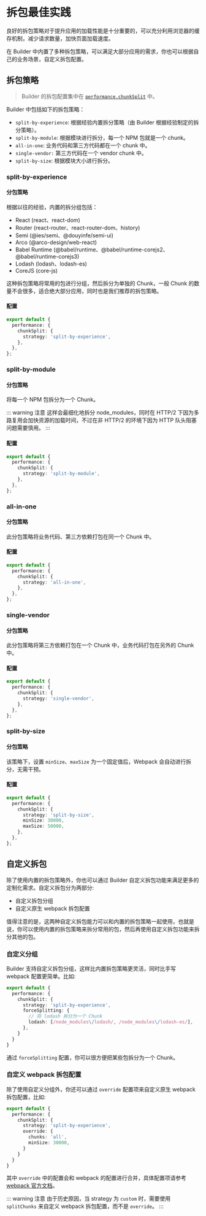 # 拆包最佳实践

良好的拆包策略对于提升应用的加载性能是十分重要的，可以充分利用浏览器的缓存机制，减少请求数量，加快页面加载速度。

在 Builder 中内置了多种拆包策略，可以满足大部分应用的需求，你也可以根据自己的业务场景，自定义拆包配置。

## 拆包策略

> Builder 的拆包配置集中在 [`performance.chunkSplit`](/api/config-performance.html#performance-chunksplit) 中。

Builder 中包括如下的拆包策略：

- `split-by-experience`: 根据经验内置拆分策略（由 Builder 根据经验制定的拆分策略）。
- `split-by-module`: 根据模块进行拆分，每一个 NPM 包就是一个 chunk。
- `all-in-one`: 业务代码和第三方代码都在一个 chunk 中。
- `single-vendor:` 第三方代码在一个 vendor chunk 中。
- `split-by-size`: 根据模块大小进行拆分。


### split-by-experience

#### 分包策略

根据以往的经验，内置的拆分组包括：

- React (react、react-dom)
- Router (react-router、react-router-dom、history)
- Semi (@ies/semi、@douyinfe/semi-ui)
- Arco (@arco-design/web-react)
- Babel Runtime (@babel/runtime、@babel/runtime-corejs2、@babel/runtime-corejs3)
- Lodash (lodash、lodash-es)
- CoreJS (core-js)

这种拆包策略将常用的包进行分组，然后拆分为单独的 Chunk，一般 Chunk 的数量不会很多，适合绝大部分应用，同时也是我们推荐的拆包策略。

#### 配置

```ts
export default {
  performance: {
    chunkSplit: {
      strategy: 'split-by-experience',
    },
  },
};
```

### split-by-module

#### 分包策略

将每一个 NPM 包拆分为一个 Chunk。

::: warning 注意
这样会最细化地拆分 node_modules，同时在 HTTP/2 下因为多路复用会加快资源的加载时间，不过在非 HTTP/2 的环境下因为 HTTP 队头阻塞问题需要慎用。
:::

#### 配置

```ts
export default {
  performance: {
    chunkSplit: {
      strategy: 'split-by-module',
    },
  },
};
```

### all-in-one

#### 分包策略

此分包策略将业务代码、第三方依赖打包在同一个 Chunk 中。

#### 配置

```ts
export default {
  performance: {
    chunkSplit: {
      strategy: 'all-in-one',
    },
  },
};
```

### single-vendor

#### 分包策略

此分包策略将第三方依赖打包在一个 Chunk 中，业务代码打包在另外的 Chunk 中。

#### 配置

```ts
export default {
  performance: {
    chunkSplit: {
      strategy: 'single-vendor',
    },
  },
};
```

### split-by-size

#### 分包策略

该策略下，设置 `minSize`、`maxSize` 为一个固定值后，Webpack 会自动进行拆分，无需干预。


#### 配置

```ts
export default {
  performance: {
    chunkSplit: {
      strategy: 'split-by-size',
      minSize: 30000,
      maxSize: 50000,
    },
  },
};
```

## 自定义拆包

除了使用内置的拆包策略外，你也可以通过 Builder 自定义拆包功能来满足更多的定制化需求。自定义拆包分为两部分:

- 自定义拆包分组
- 自定义原生 webpack 拆包配置

值得注意的是，这两种自定义拆包能力可以和内置的拆包策略一起使用，也就是说，你可以使用内置的拆包策略来拆分常用的包，然后再使用自定义拆包功能来拆分其他的包。

### 自定义分组

Builder 支持自定义拆包分组，这样比内置拆包策略更灵活，同时比手写 webpack 配置更简单。比如:

```ts
export default {
  performance: {
    chunkSplit: {
      strategy: 'split-by-experience',
      forceSplitting: {
        // 将 lodash 拆分为一个 Chunk
        lodash: [/node_modules\/lodash/, /node_modules\/lodash-es/],
      },
    }
  }
}
```

通过 `forceSplitting` 配置，你可以很方便把某些包拆分为一个 Chunk。

### 自定义 webpack 拆包配置

除了使用自定义分组外，你还可以通过 `override` 配置项来自定义原生 webpack 拆包配置，比如:

```ts
export default {
  performance: {
    chunkSplit: {
      strategy: 'split-by-experience',
      override: {
        chunks: 'all',
        minSize: 30000,
      }
    }
  }
}
```

其中 `override` 中的配置会和 webpack 的配置进行合并，具体配置项请参考 [webpack 官方文档](https://webpack.js.org/plugins/split-chunks-plugin/#splitchunkschunks)。

::: warning 注意
由于历史原因，当 strategy 为 `custom` 时，需要使用 `splitChunks` 来自定义 webpack 拆包配置，而不是 `override`。
:::
